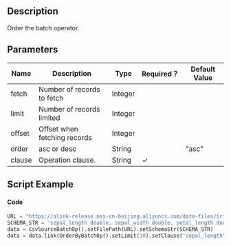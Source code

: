 ## Description
Order the batch operator.

## Parameters
| Name | Description | Type | Required？ | Default Value |
| --- | --- | --- | --- | --- |
| fetch | Number of records to fetch | Integer |  |  |
| limit | Number of records limited | Integer |  |  |
| offset | Offset when fetching records | Integer |  |  |
| order | asc or desc | String |  | "asc" |
| clause | Operation clause. | String | ✓ |  |


## Script Example
#### Code

```python
URL = "https://alink-release.oss-cn-beijing.aliyuncs.com/data-files/iris.csv"
SCHEMA_STR = "sepal_length double, sepal_width double, petal_length double, petal_width double, category string";
data = CsvSourceBatchOp().setFilePath(URL).setSchemaStr(SCHEMA_STR)
data = data.link(OrderByBatchOp().setLimit(10).setClause("sepal_length"))
```

